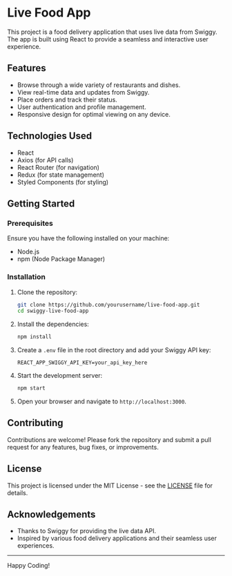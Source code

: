 # Live Food App

This project is a food delivery application that uses live data from Swiggy. The app is built using React to provide a seamless and interactive user experience.

## Features

- Browse through a wide variety of restaurants and dishes.
- View real-time data and updates from Swiggy.
- Place orders and track their status.
- User authentication and profile management.
- Responsive design for optimal viewing on any device.

## Technologies Used

- React
- Axios (for API calls)
- React Router (for navigation)
- Redux (for state management)
- Styled Components (for styling)

## Getting Started

### Prerequisites

Ensure you have the following installed on your machine:

- Node.js
- npm (Node Package Manager)

### Installation

1. Clone the repository:
    ```bash
    git clone https://github.com/yourusername/live-food-app.git
    cd swiggy-live-food-app
    ```

2. Install the dependencies:
    ```bash
    npm install
    ```

3. Create a `.env` file in the root directory and add your Swiggy API key:
    ```env
    REACT_APP_SWIGGY_API_KEY=your_api_key_here
    ```

4. Start the development server:
    ```bash
    npm start
    ```

5. Open your browser and navigate to `http://localhost:3000`.


## Contributing

Contributions are welcome! Please fork the repository and submit a pull request for any features, bug fixes, or improvements.

## License

This project is licensed under the MIT License - see the [LICENSE](LICENSE) file for details.

## Acknowledgements

- Thanks to Swiggy for providing the live data API.
- Inspired by various food delivery applications and their seamless user experiences.

---

Happy Coding!

